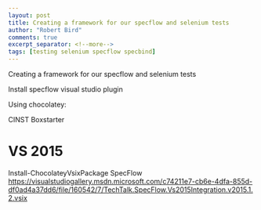 ```yaml
--- 
layout: post
title: Creating a framework for our specflow and selenium tests
author: "Robert Bird"
comments: true
excerpt_separator: <!--more-->
tags: [testing selenium specflow specbind]
---
```


Creating a framework for our specflow and selenium tests


Install specflow visual studio plugin

Using chocolatey: 

CINST Boxstarter

# VS 2015
Install-ChocolateyVsixPackage SpecFlow https://visualstudiogallery.msdn.microsoft.com/c74211e7-cb6e-4dfa-855d-df0ad4a37dd6/file/160542/7/TechTalk.SpecFlow.Vs2015Integration.v2015.1.2.vsix



